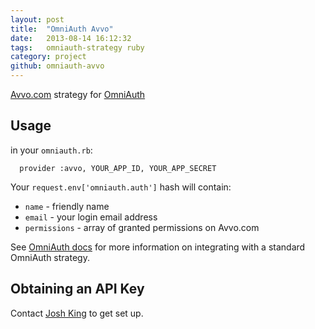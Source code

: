 ```yaml
---
layout: post
title:  "OmniAuth Avvo"
date:   2013-08-14 16:12:32
tags:   omniauth-strategy ruby
category: project
github: omniauth-avvo
---
```


[Avvo.com][avvo] strategy for [OmniAuth][omniauth]

## Usage

in your `omniauth.rb`:

```
  provider :avvo, YOUR_APP_ID, YOUR_APP_SECRET
```

Your `request.env['omniauth.auth']` hash will contain:

* `name` - friendly name
* `email` - your login email address
* `permissions` - array of granted permissions on Avvo.com

See [OmniAuth docs][omniauthsetup] for more information on integrating with a standard OmniAuth strategy.

## Obtaining an API Key

Contact [Josh King][josh] to get set up.

[avvo]: http://www.avvo.com
[omniauth]: https://github.com/intridea/omniauth
[omniauthsetup]: https://github.com/intridea/omniauth#integrating-omniauth-into-your-application
[josh]: mailto:josh@avvo.com